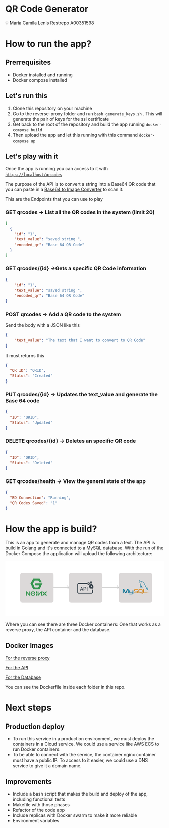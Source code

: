 # QR Code Generator

<aside>
💡 María Camila Lenis Restrepo A00351598

</aside>

# How to run the app?

## Prerrequisites

- Docker installed and running
- Docker compose installed

## Let's run this

1. Clone this repository on your machine
2. Go to the reverse-proxy folder and run `bash generate_keys.sh` . This will generate the pair of keys for the ssl certificate 
3. Get back to the root of the repository and build the app running `docker-compose build`
4. Then upload the app and let this running with this command `docker-compose up`

## Let's play with it

Once the app is running you can access to it with [`https://localhost/qrcodes`](https://localhost/qrcodes)

The purpose of the API is to convert a string into a Base64 QR code that you can paste in a [Base64 to Image Converter](https://codebeautify.org/base64-to-image-converter) to scan it. 

This are the Endpoints that you can use to play 

### GET qrcodes → List all the QR codes in the system (limit 20)

```json
[
  {
    "id": "1",
    "text_value": "saved string ",
    "encoded_qr": "Base 64 QR Code"
  }
]
```

### GET qrcodes/{id} →Gets a specific QR Code information

```json
{
    "id": "1",
    "text_value": "saved string ",
    "encoded_qr": "Base 64 QR Code"
}
```

### POST qrcodes → Add a QR code to the system

Send the body with a JSON like this

```json
{
	"text_value": "The text that I want to convert to QR Code"
}
```

It must returns this

```json
{
  "QR ID": "QRID",
  "Status": "Created"
}
```

### PUT qrcodes/{id} → Updates the text_value and generate the Base 64 code

```json
{
  "ID": "QRID",
  "Status": "Updated"
}
```

### DELETE qrcodes/{id} → Deletes an specific QR code

```json
{
  "ID": "QRID",
  "Status": "Deleted"
}
```

### GET qrcodes/health → View the general state of the app

```json
{
  "BD Connection": "Running",
  "QR Codes Saved": "1"
}
```

# How the app is build?

This is an app to generate and manage QR codes from a text. The API is build in Golang and it's connected to a MySQL database. With the run of the Docker Compose the application will upload the following architecture:

![docker (1).png](assets/docker_(1).png)

Where you can see there are three Docker containers: One that works as a reverse proxy, the API container and the database. 

## Docker Images

[For the reverse proxy](https://hub.docker.com/r/camilaleniss/proxy)

[For the API](https://hub.docker.com/r/camilaleniss/web)

[For the Database](https://hub.docker.com/r/camilaleniss/mysql)

You can see the Dockerfile inside each folder in this repo. 

# Next steps

## Production deploy

- To run this service in a production environment, we must deploy the containers in a Cloud service. We could use a service like AWS ECS to run Docker containers.
- To be able to connect with the service, the container nginx container must have a public IP.  To access to it easier, we could use a DNS service to give it a domain name.

## Improvements

- Include a bash script that makes the build and deploy of the app, including functional tests
- Makefile with those phases
- Refactor of the code app
- Include replicas with Docker swarm to make it more reliable
- Environment variables